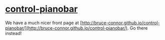 [control-pianobar](http://bruce-connor.github.io/control-pianobar/)
================

We have a much nicer front page at
[http://bruce-connor.github.io/control-pianobar/](http://bruce-connor.github.io/control-pianobar/).
Go there instead!
